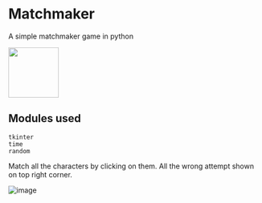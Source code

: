 # Matchmaker
A simple matchmaker game in python

<img src="https://user-images.githubusercontent.com/55615529/121721625-148ba000-cb02-11eb-85a2-d55fd2c3ba96.png" width="100">

## Modules used
```
tkinter
time
random
```

Match all the characters by clicking on them.
All the wrong attempt shown on top right corner.

![image](https://user-images.githubusercontent.com/55615529/121721819-4d2b7980-cb02-11eb-9160-20ac4045f32b.png)
